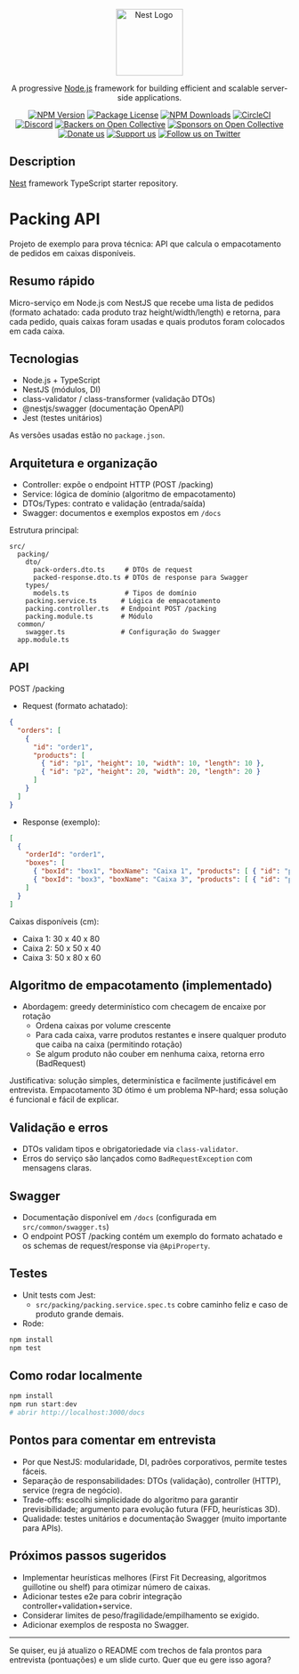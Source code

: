 <p align="center">
  <a href="http://nestjs.com/" target="blank"><img src="https://nestjs.com/img/logo-small.svg" width="120" alt="Nest Logo" /></a>
</p>

[circleci-image]: https://img.shields.io/circleci/build/github/nestjs/nest/master?token=abc123def456
[circleci-url]: https://circleci.com/gh/nestjs/nest

  <p align="center">A progressive <a href="http://nodejs.org" target="_blank">Node.js</a> framework for building efficient and scalable server-side applications.</p>
    <p align="center">
<a href="https://www.npmjs.com/~nestjscore" target="_blank"><img src="https://img.shields.io/npm/v/@nestjs/core.svg" alt="NPM Version" /></a>
<a href="https://www.npmjs.com/~nestjscore" target="_blank"><img src="https://img.shields.io/npm/l/@nestjs/core.svg" alt="Package License" /></a>
<a href="https://www.npmjs.com/~nestjscore" target="_blank"><img src="https://img.shields.io/npm/dm/@nestjs/common.svg" alt="NPM Downloads" /></a>
<a href="https://circleci.com/gh/nestjs/nest" target="_blank"><img src="https://img.shields.io/circleci/build/github/nestjs/nest/master" alt="CircleCI" /></a>
<a href="https://discord.gg/G7Qnnhy" target="_blank"><img src="https://img.shields.io/badge/discord-online-brightgreen.svg" alt="Discord"/></a>
<a href="https://opencollective.com/nest#backer" target="_blank"><img src="https://opencollective.com/nest/backers/badge.svg" alt="Backers on Open Collective" /></a>
<a href="https://opencollective.com/nest#sponsor" target="_blank"><img src="https://opencollective.com/nest/sponsors/badge.svg" alt="Sponsors on Open Collective" /></a>
  <a href="https://paypal.me/kamilmysliwiec" target="_blank"><img src="https://img.shields.io/badge/Donate-PayPal-ff3f59.svg" alt="Donate us"/></a>
    <a href="https://opencollective.com/nest#sponsor"  target="_blank"><img src="https://img.shields.io/badge/Support%20us-Open%20Collective-41B883.svg" alt="Support us"></a>
  <a href="https://twitter.com/nestframework" target="_blank"><img src="https://img.shields.io/twitter/follow/nestframework.svg?style=social&label=Follow" alt="Follow us on Twitter"></a>
</p>
  <!--[![Backers on Open Collective](https://opencollective.com/nest/backers/badge.svg)](https://opencollective.com/nest#backer)
  [![Sponsors on Open Collective](https://opencollective.com/nest/sponsors/badge.svg)](https://opencollective.com/nest#sponsor)-->

## Description

[Nest](https://github.com/nestjs/nest) framework TypeScript starter repository.

# Packing API

Projeto de exemplo para prova técnica: API que calcula o empacotamento de pedidos em caixas disponíveis.

## Resumo rápido
Micro-serviço em Node.js com NestJS que recebe uma lista de pedidos (formato achatado: cada produto traz height/width/length) e retorna, para cada pedido, quais caixas foram usadas e quais produtos foram colocados em cada caixa.

## Tecnologias
- Node.js + TypeScript
- NestJS (módulos, DI)
- class-validator / class-transformer (validação DTOs)
- @nestjs/swagger (documentação OpenAPI)
- Jest (testes unitários)

As versões usadas estão no `package.json`.

## Arquitetura e organização
- Controller: expõe o endpoint HTTP (POST /packing)
- Service: lógica de domínio (algoritmo de empacotamento)
- DTOs/Types: contrato e validação (entrada/saída)
- Swagger: documentos e exemplos expostos em `/docs`

Estrutura principal:
```
src/
  packing/
    dto/
      pack-orders.dto.ts     # DTOs de request
      packed-response.dto.ts # DTOs de response para Swagger
    types/
      models.ts              # Tipos de domínio
    packing.service.ts      # Lógica de empacotamento
    packing.controller.ts   # Endpoint POST /packing
    packing.module.ts       # Módulo
  common/
    swagger.ts              # Configuração do Swagger
  app.module.ts
```

## API
POST /packing
- Request (formato achatado):
```json
{
  "orders": [
    {
      "id": "order1",
      "products": [
        { "id": "p1", "height": 10, "width": 10, "length": 10 },
        { "id": "p2", "height": 20, "width": 20, "length": 20 }
      ]
    }
  ]
}
```

- Response (exemplo):
```json
[
  {
    "orderId": "order1",
    "boxes": [
      { "boxId": "box1", "boxName": "Caixa 1", "products": [ { "id": "p1" } ] },
      { "boxId": "box3", "boxName": "Caixa 3", "products": [ { "id": "p2" } ] }
    ]
  }
]
```

Caixas disponíveis (cm):
- Caixa 1: 30 x 40 x 80
- Caixa 2: 50 x 50 x 40
- Caixa 3: 50 x 80 x 60

## Algoritmo de empacotamento (implementado)
- Abordagem: greedy determinístico com checagem de encaixe por rotação
  - Ordena caixas por volume crescente
  - Para cada caixa, varre produtos restantes e insere qualquer produto que caiba na caixa (permitindo rotação)
  - Se algum produto não couber em nenhuma caixa, retorna erro (BadRequest)

Justificativa: solução simples, determinística e facilmente justificável em entrevista. Empacotamento 3D ótimo é um problema NP-hard; essa solução é funcional e fácil de explicar.

## Validação e erros
- DTOs validam tipos e obrigatoriedade via `class-validator`.
- Erros do serviço são lançados como `BadRequestException` com mensagens claras.

## Swagger
- Documentação disponível em `/docs` (configurada em `src/common/swagger.ts`)
- O endpoint POST /packing contém um exemplo do formato achatado e os schemas de request/response via `@ApiProperty`.

## Testes
- Unit tests com Jest:
  - `src/packing/packing.service.spec.ts` cobre caminho feliz e caso de produto grande demais.
- Rode:
```bash
npm install
npm test
```

## Como rodar localmente
```powershell
npm install
npm run start:dev
# abrir http://localhost:3000/docs
```

## Pontos para comentar em entrevista
- Por que NestJS: modularidade, DI, padrões corporativos, permite testes fáceis.
- Separação de responsabilidades: DTOs (validação), controller (HTTP), service (regra de negócio).
- Trade-offs: escolhi simplicidade do algoritmo para garantir previsibilidade; argumento para evolução futura (FFD, heurísticas 3D).
- Qualidade: testes unitários e documentação Swagger (muito importante para APIs).

## Próximos passos sugeridos
- Implementar heurísticas melhores (First Fit Decreasing, algoritmos guillotine ou shelf) para otimizar número de caixas.
- Adicionar testes e2e para cobrir integração controller+validation+service.
- Considerar limites de peso/fragilidade/empilhamento se exigido.
- Adicionar exemplos de resposta no Swagger.

---

Se quiser, eu já atualizo o README com trechos de fala prontos para entrevista (pontuações) e um slide curto. Quer que eu gere isso agora?

